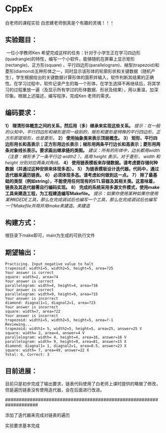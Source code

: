 # CppEx



白老师的课程实验
白忠建老师倒真是个有趣的灵魂！！！



## 实验题目：

​	一位小学教师Ken 希望完成这样的任务：针对于小学生正在学习四边形(quadrangle)的特性，编写一个小软件，能够随机在屏幕上显示矩形 (rectangle)、正方形(square) 、平行四边形(parallelogram)、梯型(trapezoid)和菱形(diamond)五种形体之一，同时显示该形体的轮廓形状和关键数据（随机产生），学生根据给出的关键数据计算形体的面积并输入，软件判断其结果的正确性。在学习过程中，软件记录产生的每一个形体，在学生选择不再继续后，将其学习的过程重放一遍（及显示所有学过的形体数据、形状及结果），用以重温，加深印象。
​	根据上述描述，编写程序，完成Ken 老师的需求。

## 编码要求：

**1） 理清形体概念之间的关系，然后用（多）继承来实现这些关系。**
	*提示：在一般的认知中，平行四边形和梯形是同一级别的，矩形和菱形是特殊的平行四边形，正方形即是矩形，也是菱形。*
**2） 使用抽象类来表示顶层概念。**
**3） 矩形、平行四边形用长和高表示；正方形用边长表示；梯形用两条平行边长和高表示；菱形用两条对象线长表示。要求画出继承链的类图。**
*建议：所有的形体中，边长都用width （注意：梯形多了一条平行边 width2 ），高用 height 表示。对于菱形， width 和 height 分别对应两条对角线。*
**4） 使用链表模板来存储数据。请考虑要存储何种数据（并通过这种安排来体现多态）。**
**5） 为链表模板设计迭代器。代码中，通过迭代器来遍历链表。**
**6） 必须体现多态。请考虑如何做到这一点。**
**7） 除了最基础的类型（例如string），不能使用任何现有的STL容器及其相关类。这意味着，链表及其迭代器需自行编码实现。**
**8） 完成的系统采用多源文件模式，使用make工具来建造工程，为工程建造编写Makefile。**
*提示：如果你使用某种如果你使用某种IIDEDE工具，那么在完成调试后也编写一个工具，那么在完成调试后也编写一个Makefile并用并用make来建造。来建造*

## 构建方式：

根目录下make即可，main为生成的可执行文件

## 期望输出：

```
Practicing. Input negative value to halt
trapezoid: width1=5, width2=5, height=5, area=?25
Your answer is correct
square: width=2, area=?4
Your answer is correct
parallelogram: width=4, height=4, area=?16
Your answer is correct
parallelogram: width=9, height=9, area=?15
Your answer is incorrect
diamond: diagnal1=1, diagnal2=1, area=?23
Your answer is incorrect
square: width=7, area=?22
Your answer is incorrect
trapezoid: width1=5, width2=5, height=5, area=?-1
Reviewing...
trapezoid: width1= 5, width2=5, height=5, area=25, answer=25 V
square: width= 2, area=4, answer=4 V
parallelogram: width= 4, height=4, area=16, answer=16 V
parallelogram: width= 9, height=9, area=81, answer=15 X
diamond: diagnal1= 1, diagnal2=1, area=0.5, answer=23 X
square: width= 7, area=49, answer=22 X
Total: 6, Correct: 3
```

## 目前进展：

​	目前只是初步完成了输出要求，链表代码使用了白老师上课时提供的略做了修改，但是遍历链表没有使用迭代器，会在后面进行改进。

####################################################################

添加了迭代器来完成对链表的遍历

实验要求基本完成

